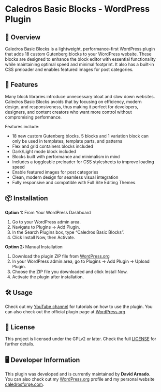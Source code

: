 # Caledros Basic Blocks - WordPress Plugin

## :open_book: Overview

Caledros Basic Blocks is a lightweight, performance-first WordPress plugin that adds 18 custom Gutenberg blocks to your WordPress website. These blocks are designed to enhance the block editor with essential functionality while maintaining optimal speed and minimal footprint. It also has a built-in CSS preloader and enables featured images for post categories.

## :rocket: Features

Many block libraries introduce unnecessary bloat and slow down websites. Caledros Basic Blocks avoids that by focusing on efficiency, modern design, and responsiveness, thus making it perfect for developers, designers, and content creators who want more control without compromising performance.

Features include:

- 18 new custom Gutenberg blocks. 5 blocks and 1 variation block can only be used in templates, template parts, and patterns
- Flex and grid containers blocks included
- Dark/Light mode block included
- Blocks built with performance and minimalism in mind
- Includes a toggleable preloader for CSS stylesheets to improve loading speed
- Enable featured images for post categories
- Clean, modern design for seamless visual integration
- Fully responsive and compatible with Full Site Editing Themes

## :package: Installation

**Option 1:** From Your WordPress Dashboard

1. Go to your WordPress admin area.
2. Navigate to Plugins → Add Plugin.
3. In the Search Plugins box, type “Caledros Basic Blocks”.
4. Click Install Now, then Activate.

**Option 2:** Manual Installation

1. Download the plugin ZIP file from [WordPress.org](https://wordpress.org/plugins/caledros-basic-blocks/)
2. In your WordPress admin area, go to Plugins → Add Plugin → Upload Plugin.
3. Choose the ZIP file you downloaded and click Install Now.
4. Activate the plugin after installation.

## :hammer_and_wrench: Usage

Check out my [YouTube channel](https://www.youtube.com/@CaledrosForge) for tutorials on how to use the plugin. You can also check out the official plugin page at [WordPress.org](https://wordpress.org/plugins/caledros-basic-blocks/).

## :scroll: License

This project is licensed under the GPLv2 or later. Check the full [LICENSE](https://www.gnu.org/licenses/old-licenses/gpl-2.0.html) for further details.

## :desktop_computer: Developer Information

This plugin was developed and is currently maintained by **David Arnado**. You can also check out my [WordPress.org](https://profiles.wordpress.org/darnado/) profile and my personal website [caledrosforge.com](https://caledrosforge.com/).
